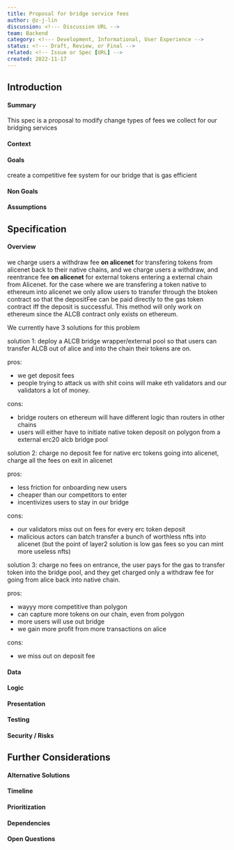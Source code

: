 ```yaml
---
title: Proposal for bridge service fees
author: @z-j-lin
discussion: <!--- Discussion URL -->
team: Backend
category: <!--- Development, Informational, User Experience -->
status: <!--- Draft, Review, or Final -->
related: <!-- Issue or Spec [URL] -->
created: 2022-11-17
---
```


## Introduction

#### Summary

This spec is a proposal to modify change types of fees we collect for our bridging services

#### Context

<!-- Why is this being introduced. Give background and rationale -->

#### Goals

create a competitive fee system for our bridge that is gas efficient

#### Non Goals

<!--- What is not to be included with this -->

#### Assumptions

<!-- Conditions and resources that need to be present and accessible for the solution to work as described -->

## Specification

#### Overview

we charge users a withdraw fee **on alicenet** for transfering tokens from alicenet back to their native chains, and we charge users a withdraw, and reentrance fee **on alicenet** for external tokens entering a external chain from Alicenet.
for the case where we are transfering a token native to ethereum into alicenet we only allow users to transfer through the btoken contract so that the depositFee can be paid directly to the gas token contract iff the deposit is successful. This method will only work on ethereum since the ALCB contract only exists on ethereum.

We currently have 3 solutions for this problem

solution 1: deploy a ALCB bridge wrapper/external pool so that users can transfer ALCB out of alice and into the chain their tokens are on.

pros:

- we get deposit fees
- people trying to attack us with shit coins will make eth validators and our validators a lot of money.

cons:

- bridge routers on ethereum will have different logic than routers in other chains
- users will either have to initiate native token deposit on polygon from a external erc20 alcb bridge pool

solution 2: charge no deposit fee for native erc tokens going into alicenet, charge all the fees on exit in alicenet

pros:

- less friction for onboarding new users
- cheaper than our competitors to enter
- incentivizes users to stay in our bridge

cons:

- our validators miss out on fees for every erc token deposit
- malicious actors can batch transfer a bunch of worthless nfts into alicenet (but the point of layer2 solution is low gas fees so you can mint more useless nfts)

solution 3: charge no fees on entrance, the user pays for the gas to transfer token into the bridge pool, and they get charged only a withdraw fee for going from alice back into native chain.

pros:

- wayyy more competitive than polygon
- can capture more tokens on our chain, even from polygon
- more users will use out bridge
- we gain more profit from more transactions on alice

cons:

- we miss out on deposit fee

#### Data

<!-- Data Models / Schemas Requirements -->

#### Logic

<!--- APIs / Pseudocode / Flowcharts / Conditions / Limitations -->

#### Presentation

<!--- UI / UX / Wireframes / Mockups / Design -->

#### Testing

<!--- Testing Requirements -->

#### Security / Risks

<!--- Security / Risks Considerations -->

## Further Considerations

#### Alternative Solutions

<!-- Describe alternative solutions or implementations if any exist -->

#### Timeline

<!--- Estimated timeline to complete / list any milestones -->

#### Prioritization

<!--- How this fits into the roadmap -->

#### Dependencies

<!--- Dependencies on other specs -->

#### Open Questions

<!--- Open questions that need to be answered -->
